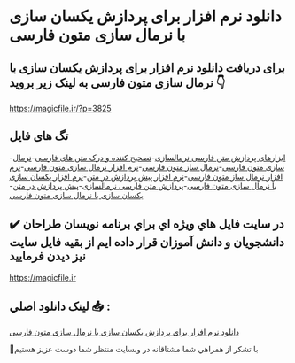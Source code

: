 # دانلود نرم افزار برای پردازش یکسان سازی با نرمال سازی متون فارسی

## برای دریافت دانلود نرم افزار برای پردازش یکسان سازی با نرمال سازی متون فارسی به لینک زیر بروید 👇

https://magicfile.ir/?p=3825

## تگ های فایل

-[ابزارهای پردازش متن فارسی نرمالسازی](https://magicfile.ir/product/%d9%86%d8%b1%d9%85-%d8%a7%d9%81%d8%b2%d8%a7%d8%b1-%d9%be%d8%b1%d8%af%d8%a7%d8%b2%d8%b4-%db%8c%da%a9%d8%b3%d8%a7%d9%86-%d8%b3%d8%a7%d8%b2%db%8c-%d8%a8%d8%a7-%d9%86%d8%b1%d9%85%d8%a7%d9%84-%d8%b3%d8%a7%d8%b2%db%8c-%d9%85%d8%aa%d9%88%d9%86-%d9%81%d8%a7%d8%b1%d8%b3%db%8c/)-[تصحیح کننده و درک متن های فارسی](https://magicfile.ir/product/%d9%86%d8%b1%d9%85-%d8%a7%d9%81%d8%b2%d8%a7%d8%b1-%d9%be%d8%b1%d8%af%d8%a7%d8%b2%d8%b4-%db%8c%da%a9%d8%b3%d8%a7%d9%86-%d8%b3%d8%a7%d8%b2%db%8c-%d8%a8%d8%a7-%d9%86%d8%b1%d9%85%d8%a7%d9%84-%d8%b3%d8%a7%d8%b2%db%8c-%d9%85%d8%aa%d9%88%d9%86-%d9%81%d8%a7%d8%b1%d8%b3%db%8c/)-[نرمال سازی متون فارسی](https://magicfile.ir/product/%d9%86%d8%b1%d9%85-%d8%a7%d9%81%d8%b2%d8%a7%d8%b1-%d9%be%d8%b1%d8%af%d8%a7%d8%b2%d8%b4-%db%8c%da%a9%d8%b3%d8%a7%d9%86-%d8%b3%d8%a7%d8%b2%db%8c-%d8%a8%d8%a7-%d9%86%d8%b1%d9%85%d8%a7%d9%84-%d8%b3%d8%a7%d8%b2%db%8c-%d9%85%d8%aa%d9%88%d9%86-%d9%81%d8%a7%d8%b1%d8%b3%db%8c/)-[نرمال ساز متون فارسی](https://magicfile.ir/product/%d9%86%d8%b1%d9%85-%d8%a7%d9%81%d8%b2%d8%a7%d8%b1-%d9%be%d8%b1%d8%af%d8%a7%d8%b2%d8%b4-%db%8c%da%a9%d8%b3%d8%a7%d9%86-%d8%b3%d8%a7%d8%b2%db%8c-%d8%a8%d8%a7-%d9%86%d8%b1%d9%85%d8%a7%d9%84-%d8%b3%d8%a7%d8%b2%db%8c-%d9%85%d8%aa%d9%88%d9%86-%d9%81%d8%a7%d8%b1%d8%b3%db%8c/)-[نرم افزار نرمال سازی متون فارسی](https://magicfile.ir/product/%d9%86%d8%b1%d9%85-%d8%a7%d9%81%d8%b2%d8%a7%d8%b1-%d9%be%d8%b1%d8%af%d8%a7%d8%b2%d8%b4-%db%8c%da%a9%d8%b3%d8%a7%d9%86-%d8%b3%d8%a7%d8%b2%db%8c-%d8%a8%d8%a7-%d9%86%d8%b1%d9%85%d8%a7%d9%84-%d8%b3%d8%a7%d8%b2%db%8c-%d9%85%d8%aa%d9%88%d9%86-%d9%81%d8%a7%d8%b1%d8%b3%db%8c/)-[نرم افزار نرمال ساز متون فارسی](https://magicfile.ir/product/%d9%86%d8%b1%d9%85-%d8%a7%d9%81%d8%b2%d8%a7%d8%b1-%d9%be%d8%b1%d8%af%d8%a7%d8%b2%d8%b4-%db%8c%da%a9%d8%b3%d8%a7%d9%86-%d8%b3%d8%a7%d8%b2%db%8c-%d8%a8%d8%a7-%d9%86%d8%b1%d9%85%d8%a7%d9%84-%d8%b3%d8%a7%d8%b2%db%8c-%d9%85%d8%aa%d9%88%d9%86-%d9%81%d8%a7%d8%b1%d8%b3%db%8c/)-[نرم افزار پیش پردازش در متن](https://magicfile.ir/product/%d9%86%d8%b1%d9%85-%d8%a7%d9%81%d8%b2%d8%a7%d8%b1-%d9%be%d8%b1%d8%af%d8%a7%d8%b2%d8%b4-%db%8c%da%a9%d8%b3%d8%a7%d9%86-%d8%b3%d8%a7%d8%b2%db%8c-%d8%a8%d8%a7-%d9%86%d8%b1%d9%85%d8%a7%d9%84-%d8%b3%d8%a7%d8%b2%db%8c-%d9%85%d8%aa%d9%88%d9%86-%d9%81%d8%a7%d8%b1%d8%b3%db%8c/)-[نرم افزار یکسان سازی با نرمال سازی متون فارسی](https://magicfile.ir/product/%d9%86%d8%b1%d9%85-%d8%a7%d9%81%d8%b2%d8%a7%d8%b1-%d9%be%d8%b1%d8%af%d8%a7%d8%b2%d8%b4-%db%8c%da%a9%d8%b3%d8%a7%d9%86-%d8%b3%d8%a7%d8%b2%db%8c-%d8%a8%d8%a7-%d9%86%d8%b1%d9%85%d8%a7%d9%84-%d8%b3%d8%a7%d8%b2%db%8c-%d9%85%d8%aa%d9%88%d9%86-%d9%81%d8%a7%d8%b1%d8%b3%db%8c/)-[پردازش متن فارسی نرمالسازی](https://magicfile.ir/product/%d9%86%d8%b1%d9%85-%d8%a7%d9%81%d8%b2%d8%a7%d8%b1-%d9%be%d8%b1%d8%af%d8%a7%d8%b2%d8%b4-%db%8c%da%a9%d8%b3%d8%a7%d9%86-%d8%b3%d8%a7%d8%b2%db%8c-%d8%a8%d8%a7-%d9%86%d8%b1%d9%85%d8%a7%d9%84-%d8%b3%d8%a7%d8%b2%db%8c-%d9%85%d8%aa%d9%88%d9%86-%d9%81%d8%a7%d8%b1%d8%b3%db%8c/)-[پیش پردازش در متن](https://magicfile.ir/product/%d9%86%d8%b1%d9%85-%d8%a7%d9%81%d8%b2%d8%a7%d8%b1-%d9%be%d8%b1%d8%af%d8%a7%d8%b2%d8%b4-%db%8c%da%a9%d8%b3%d8%a7%d9%86-%d8%b3%d8%a7%d8%b2%db%8c-%d8%a8%d8%a7-%d9%86%d8%b1%d9%85%d8%a7%d9%84-%d8%b3%d8%a7%d8%b2%db%8c-%d9%85%d8%aa%d9%88%d9%86-%d9%81%d8%a7%d8%b1%d8%b3%db%8c/)-[یکسان سازی با نرمال سازی متون فارسی](https://magicfile.ir/product/%d9%86%d8%b1%d9%85-%d8%a7%d9%81%d8%b2%d8%a7%d8%b1-%d9%be%d8%b1%d8%af%d8%a7%d8%b2%d8%b4-%db%8c%da%a9%d8%b3%d8%a7%d9%86-%d8%b3%d8%a7%d8%b2%db%8c-%d8%a8%d8%a7-%d9%86%d8%b1%d9%85%d8%a7%d9%84-%d8%b3%d8%a7%d8%b2%db%8c-%d9%85%d8%aa%d9%88%d9%86-%d9%81%d8%a7%d8%b1%d8%b3%db%8c/)

## ✔️ در سايت فايل هاي ويژه اي براي برنامه نويسان طراحان دانشجويان و دانش آموزان قرار داده ايم از بقيه فايل سايت نيز ديدن فرماييد

https://magicfile.ir


## لينک دانلود اصلي 📥 :

[دانلود نرم افزار برای پردازش یکسان سازی با نرمال سازی متون فارسی](https://magicfile.ir/product/%d9%86%d8%b1%d9%85-%d8%a7%d9%81%d8%b2%d8%a7%d8%b1-%d9%be%d8%b1%d8%af%d8%a7%d8%b2%d8%b4-%db%8c%da%a9%d8%b3%d8%a7%d9%86-%d8%b3%d8%a7%d8%b2%db%8c-%d8%a8%d8%a7-%d9%86%d8%b1%d9%85%d8%a7%d9%84-%d8%b3%d8%a7%d8%b2%db%8c-%d9%85%d8%aa%d9%88%d9%86-%d9%81%d8%a7%d8%b1%d8%b3%db%8c/) 


🙏با تشکر از همراهي شما مشتاقانه در وبسایت منتظر شما دوست عزیز هستیم

